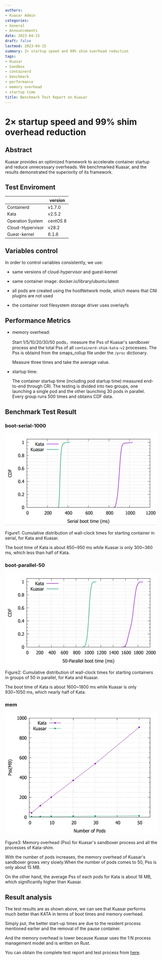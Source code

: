 ```yaml
---
authors:
- Kuasar Admin
categories:
- General
- Announcements
date: 2023-04-15
draft: false
lastmod: 2023-04-15
summary: 2× startup speed and 99% shim overhead reduction
tags:
- Kuasar
- Sandbox
- containerd
- benchmark
- performance
- memory overhead
- startup time
title: Benchmark Test Report on Kuasar
---
```


# 2× startup speed and 99% shim overhead reduction

## Abstract

Kuasar provides an optimized framework to accelerate container startup and reduce unnecessary overheads. We benchmarked Kuasar, and the results demonstrated the superiority of its framework.

## Test Enviroment

|                  | version  |
| ---------------- | -------- |
| Containerd       | v1.7.0   |
| Kata             | v2.5.2   |
| Operation System | centOS 8 |
| Cloud-Hypervisor | v28.2    |
| Guest-kernel     | 6.1.6    |

## Variables control

In order to control variables consistently, we use:

- same versions of cloud-hypervisor and guest-kernel

- same container image: docker.io/library/ubuntu:latest

- all pods are created using the hostNetwork mode, which means that CNI plugins are not used

- the container root filesystem storage driver uses overlayfs

## Performance Metrics

- memory overhead:

  Start 1/5/10/20/30/50 pods，measure the Pss of Kuasar's sandboxer process and the total Pss of all `containerd-shim-kata-v2` processes. The Pss is obtaind from the smaps_rollup file under the `/proc` dictionary.

  Measure three times and take the average value.

- startup time:

  The container startup time (including pod startup time) measured end-to-end through CRI. The testing is divided into two groups, one launching a single pod and the other launching 30 pods in parallel. Every group runs 500 times and obtains CDF data.

## Benchmark Test Result

### boot-serial-1000

![](./images/boot-serial-1000.JPG)

Figure1: Cumulative distribution of wall-clock times for starting container in serial, for Kata and Kuasar.

The boot time of Kata is about 850~950 ms while Kuasar is only 300~360 ms, which less than half of Kata.

### boot-parallel-50

![](./images/boot-parallel-50.JPG)

Figure2: Cumulative distribution of wall-clock times for starting containers in groups of 50 in parallel, for Kata and Kuasar.

The boot time of Kata is about 1600~1800 ms while Kuasar is only 930~1050 ms, which nearly half of Kata.

### mem

![](./images/mem.JPG)

Figure3: Memory overhead (Pss) for Kuasar's sandboxer process and all the processes of Kata-shim.

With the number of pods increases, the memory overhead of Kuasar's sandboxer grows very slowly.When the number of pods comes to 50, Pss is only about 15 MB.

On the other hand, the average Pss of each pods for Kata is about 18 MB, which significantly higher than Kuasar.

## Result analysis

The test results are as shown above, we can see that Kuasar performs much better than KATA in terms of boot times and memory overhead.

Simply put, the better start-up times are due to the resident process mentioned earlier and the removal of the pause container.

And the memory overhead is lower because Kuasar uses the 1:N process management model and is written on Rust.

You can obtain the complete test report and test process from [here](https://github.com/kuasar-io/kuasar/blob/main/tests/benchmark/Benchmark.md).